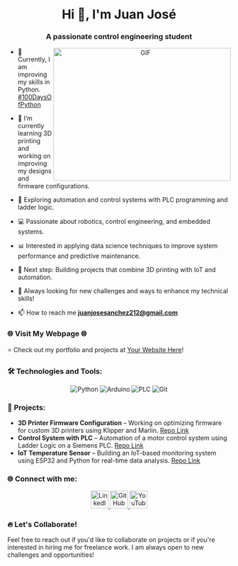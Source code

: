 <h1 align="center">Hi 👋, I'm Juan José</h1>
<h3 align="center">A passionate control engineering student </h3>

<a target="_blank" align="center">
  <img align="right" top="500" height="300" width="400" alt="GIF" src="https://media.giphy.com/media/SWoSkN6DxTszqIKEqv/giphy.gif">
</a>

- 🌱 Currently, I am improving my skills in Python. <a href="https://github.com/yourusername/100DaysOfPython" target="blank">#100DaysOfPython</a>

- 🤖 I’m currently learning 3D printing and working on improving my designs and firmware configurations.

- 🔧 Exploring automation and control systems with PLC programming and ladder logic.

- 💻 Passionate about robotics, control engineering, and embedded systems.

- 📊 Interested in applying data science techniques to improve system performance and predictive maintenance.

- 🎯 Next step: Building projects that combine 3D printing with IoT and automation.

- 🚀 Always looking for new challenges and ways to enhance my technical skills!

- 📫 How to reach me **juanjosesanchez212@gmail.com**
### 🌐 **Visit My Webpage** 🌐
⭐️ Check out my portfolio and projects at [Your Website Here](<URL>)!


### 🛠️ Technologies and Tools:
<p align="center">
  <img src="https://img.icons8.com/color/48/000000/python--v1.png" alt="Python"/>
  <img src="https://img.icons8.com/color/48/000000/arduino.png" alt="Arduino"/>
  <img src="https://img.icons8.com/color/48/000000/plc-programming.png" alt="PLC"/>
  <img src="https://img.icons8.com/color/48/000000/git.png" alt="Git"/>
  <!-- <img src="https://img.icons8.com/color/48/000000/raspberry-pi.png" alt="Raspberry Pi"/>-->

</p>

### 🚀 Projects:
- **3D Printer Firmware Configuration** – Working on optimizing firmware for custom 3D printers using Klipper and Marlin. [Repo Link](https://github.com/juasanchezme/3d-printer-firmware)
- **Control System with PLC** – Automation of a motor control system using Ladder Logic on a Siemens PLC. [Repo Link](https://github.com/juasanchezme/plc-control-system)
- **IoT Temperature Sensor** – Building an IoT-based monitoring system using ESP32 and Python for real-time data analysis. [Repo Link](https://github.com/juasanchezme/iot-temperature-sensor)
<!--
### 📊 GitHub Stats:
<p align="center">
  <img src="https://github-readme-stats.vercel.app/api?username=juasanchezme&show_icons=true&theme=radical" alt="GitHub Stats" />
  <img src="https://github-readme-stats.vercel.app/api/top-langs/?username=juasanchezme&layout=compact&theme=radical" alt="Top Languages" />
</p>
-->
### 🌐 Connect with me:
<p align="center">
  <a href="https://www.linkedin.com/in/juan-jos%C3%A9-s%C3%A1nchez-mej%C3%ADa-7a33b0305" target="_blank">
    <img src="https://img.icons8.com/ios-filled/50/0077b5/linkedin.png" alt="LinkedIn" width="40" height="40"/>
  </a>
  <a href="https://github.com/juasanchezme" target="_blank">
    <img src="https://img.icons8.com/ios-glyphs/50/000000/github.png" alt="GitHub" width="40" height="40"/>
  </a>
  <a href="https://www.youtube.com/@Creafera" target="_blank">
    <img src="https://img.icons8.com/ios-filled/50/FF0000/youtube-play.png" alt="YouTube" width="40" height="40"/>
  </a>
</p>

### 🔥 Let's Collaborate!
Feel free to reach out if you'd like to collaborate on projects or if you're interested in hiring me for freelance work. I am always open to new challenges and opportunities!
